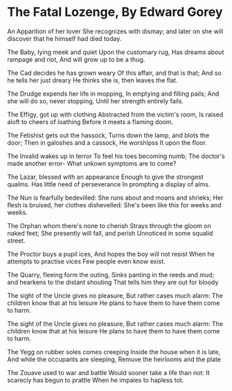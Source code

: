 # The Fatal Lozenge, By Edward Gorey

An Apparition of her lover She recognizes with dismay;
and later on she will discover that he himself had died today.

The Baby, lying meek and quiet Upon the customary rug, Has dreams about rampage and riot, And will grow up to be a thug.


The Cad decides he has grown weary Of this affair, and that is that;
And so he tells her just dreary He thinks she is, then leaves the flat.

The Drudge expends her life in mopping, In emptying and filling pails;
And she will do so, never stopping, Until her strength entirely fails.

The Effigy, got up with clothing Abstracted from the victim's room,
Is raised aloft to cheers of loathing Before it meets a flaming doom.

The Fetishist gets out the hassock, Turns down the lamp, and blots the door;
Then in galoshes and a cassock, He worshipss It upon the floor.

The Invalid wakes up in terror To feel his toes becoming numb;
The doctor's made another error- What unkown symptoms are to come?

The Lazar, blessed with an appearance
Enough to give the strongest qualms.
Has little need of perseverance
In prompting a display of alms.

The Nun is fearfully bedevilled:
She runs about and moans and shrieks;
Her flesh is bruised, her clothes dishevelled:
She's been like this for weeks and weeks.

The Orphan whom there's none to cherish
Strays through the gloom on naked feet;
She presently will fall, and perish
Unnoticed in some squalid street.

The Proctor buys a pupil ices, And hopes the boy will not resist
When he attempts to practise vices Few people even know exist.

The Quarry, fleeing form the outing,
Sinks panting in the reeds and mud;
and hearkens to the distant shouting
That tells him they are out for bloody

The sight of the Uncle gives no pleasure,
But rather cases much alarm:
The children know that at his leisure
He plans to have them to have them come to harm.

The sight of the Uncle gives no pleasure,
But rather cases much alarm:
The children know that at his leisure
He plans to have them to have them come to harm.

The Yegg on rubber soles comes creeping
Inside the house when it is late,
And while the occupants are sleeping,
Remuve the heirlooms and the plate

The Zouave used to war and battle
Would sooner take a life than not:
It scarecly has begun to prattle
When he impales to hapless tot.
